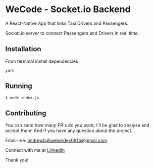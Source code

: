 # WeCode - Socket.io Backend
A React-Native App that links Taxi Drivers and Passengers. 

Socket.io server to connect Passengers and Drivers in real time.

## Installation

From terminal install dependencies

```
yarn
```

## Running

```
$ node index.js
```

## Contributing

You can send how many PR's do you want, I'll be glad to analyse and accept them! And if you have any question about the project...

Email-me: andrewballweberdev0914@gmail.com

Connect with me at [LinkedIn](https://www.linkedin.com/in/andrewdev14/)

Thank you!
